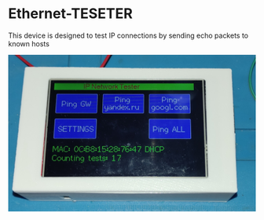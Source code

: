 # Ethernet-TESETER
This device is designed to test IP connections by sending echo packets to known hosts

![](pics/IMG_20221120_214825.jpg)

